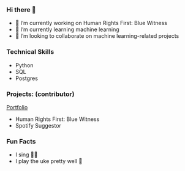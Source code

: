 ### Hi there 👋

<!--
**joanRVAllen/joanRVAllen** is a ✨ _special_ ✨ repository because its `README.md` (this file) appears on your GitHub profile.
-->

- 🔭 I’m currently working on Human Rights First: Blue Witness
- 🌱 I’m currently learning machine learning
- 👯 I’m looking to collaborate on machine learning-related projects


### Technical Skills
- Python
- SQL
- Postgres


### Projects: (contributor)
[Portfolio](https://joanrvallen.github.io/joanvillar/)
- Human Rights First: Blue Witness
- Spotify Suggestor


### Fun Facts
- I sing 🎤😏
- I play the uke pretty well 🎸 
